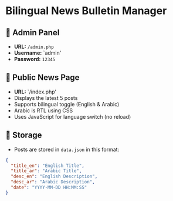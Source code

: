 # Bilingual News Bulletin Manager

## 🔐 Admin Panel

- **URL:** `/admin.php`
- **Username:** `admin'
- **Password:** `12345`

## 📰 Public News Page

- **URL:** `/index.php'
- Displays the latest 5 posts
- Supports bilingual toggle (English & Arabic)
- Arabic is RTL using CSS
- Uses JavaScript for language switch (no reload)

## 💾 Storage

- Posts are stored in `data.json` in this format:
```json
{
  "title_en": "English Title",
  "title_ar": "Arabic Title",
  "desc_en": "English Description",
  "desc_ar": "Arabic Description",
  "date": "YYYY-MM-DD HH:MM:SS"
}
